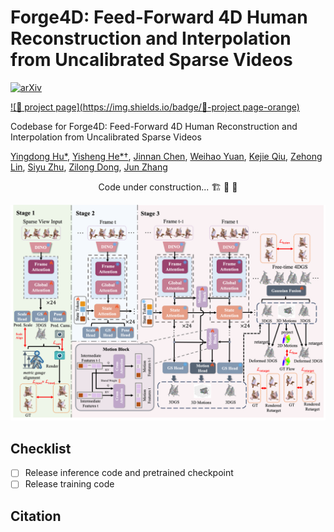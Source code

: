 # Forge4D: Feed-Forward 4D Human Reconstruction and Interpolation from Uncalibrated Sparse Videos

[<img src="https://img.shields.io/badge/arXiv-2509.08862-b31b1b" alt="arXiv"></a>](https://github.com/zhenliuZJU/Forge4D)

[![🔨 project page](https://img.shields.io/badge/🔨-project page-orange)](https://zhenliuzju.github.io/huyingdong/Forge4D)

Codebase for Forge4D: Feed-Forward 4D Human Reconstruction and Interpolation from Uncalibrated Sparse Videos

[Yingdong Hu*](https://zhenliuzju.github.io/huyingdong/), [Yisheng He*†](https://hyshkust.github.io/), [Jinnan Chen](https://jinnan-chen.github.io/), [Weihao Yuan](https://weihao-yuan.com/), [Kejie Qiu](https://sites.google.com/site/kejieqiujack/home), [Zehong Lin](https://zhlinup.github.io/), [Siyu Zhu](https://sites.google.com/site/zhusiyucs/home), [Zilong Dong](https://scholar.google.com/citations?user=GHOQKCwAAAAJ&amp;hl=zh-CN&amp;oi=ao), [Jun Zhang](https://eejzhang.people.ust.hk/)

<p align="center"> Code under construction... 🏗️ 🚧 🔨</p>

<div  align="center">
<img src="./assets/teaser.png" alt="results" width="800">
</div>

<!--## Videos -->

## Checklist
- [ ] Release inference code and pretrained checkpoint
- [ ] Release training code

## Citation
```bibtex

```
